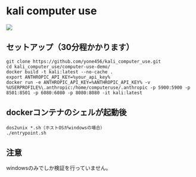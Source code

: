 # kali computer use

![](https://github.com/yone456/kali_computer_use/blob/main/kali_log2.png)

## セットアップ（30分程かかります）

```
git clone https://github.com/yone456/kali_computer_use.git
cd kali_computer_use/computer-use-demo/
docker build -t kali:latest --no-cache .
export ANTHROPIC_API_KEY=%your_api_key%
docker run -e ANTHROPIC_API_KEY=%ANTHROPIC_API_KEY% -v %USERPROFILE%\.anthropic:/home/computeruse/.anthropic -p 5900:5900 -p 8501:8501 -p 6080:6080 -p 8080:8080 -it kali:latest
```

## dockerコンテナのシェルが起動後
```
dos2unix *.sh（ホストOSがwindowsの場合）
./entrypoint.sh
```

## 注意
windowsのみでしか検証を行っていません。
